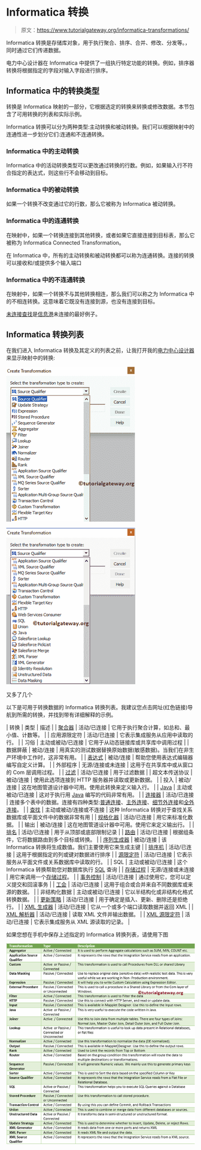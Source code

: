 # Informatica 转换

> 原文：<https://www.tutorialgateway.org/informatica-transformations/>

Informatica 转换是存储库对象，用于执行聚合、排序、合并、修改、分发等。，同时通过它们传递数据。

电力中心设计器在 Informatica 中提供了一组执行特定功能的转换。例如，排序器转换将根据指定的字段对输入字段进行排序。

## Informatica 中的转换类型

转换是 Informatica 映射的一部分，它根据选定的转换来转换或修改数据。本节包含了可用转换的列表和实际示例。

Informatica 转换可以分为两种类型:主动转换和被动转换。我们可以根据映射中的连通性进一步划分它们:连通和不连通转换。

### Informatica 中的主动转换

Informatica 中的活动转换类型可以更改通过转换的行数。例如，如果输入行不符合指定的表达式，则这些行不会移动到目标。

### Informatica 中的被动转换

如果一个转换不改变通过它的行数，那么它被称为 Informatica 被动转换。

### Informatica 中的连通转换

在映射中，如果一个转换连接到其他转换，或者如果它直接连接到目标表，那么它被称为 Informatica Connected Transformation。

在 Informatica 中，所有的主动转换和被动转换都可以称为连通转换。连接的转换可以接收和/或提供多个输入端口

### Informatica 中的不连通转换

在映射中，如果一个转换不与其他转换相连，那么我们可以称之为 Informatica 中的不相连转换。这意味着它既没有连接到源，也没有连接到目标。

[未连接查找](https://www.tutorialgateway.org/unconnected-lookup-transformation-in-informatica/)是[信息港](https://www.tutorialgateway.org/informatica/)未连接的最好例子。

## Informatica 转换列表

在我们进入 Informatica 转换及其定义的列表之前，让我打开我的[电力中心设计器](https://www.tutorialgateway.org/informatica-powercenter-designer/)来显示映射中的转换:

![Informatica Transformations 1](img/2818445503fbd25bf1c294e6dc6afb24.png)

![Informatica Transformations 2](img/6b447c120d8feff1d9b4d0db3a8f00a8.png)

又多了几个

以下是可用于转换数据的 Informatica 转换列表。我建议您点击网址(红色链接)导航到所需的转换，并找到带有详细解释的示例。

| 转换 | 类型 | 描述 |
| [聚合器](https://www.tutorialgateway.org/aggregator-transformation-in-informatica/) | 活动/已连接 | 它用于执行聚合计算，如总和、最小值、计数等。 |
| 应用源限定符 | 活动/已连接 | 它表示集成服务从应用中读取的行。 |
| 习俗 | 主动或被动/已连接 | 它用于从动态链接库或共享库中调用过程 |
| 数据屏蔽 | 被动/连接 | 用真实的测试数据替换原始数据(敏感数据)。当我们在非生产环境中工作时，这非常有用。 |
| [表达式](https://www.tutorialgateway.org/expression-transformation-in-informatica/) | 被动/连接 | 帮助您使用表达式编辑器编写自定义计算。 |
| 外部程序 | 无源/连接或未连接 | 这用于在共享库中或从窗口的 Com 层调用过程。 |
| [过滤](https://www.tutorialgateway.org/filter-transformation-in-informatica/) | 活动/已连接 | 用于过滤数据 |
| 超文本传送协议 | 被动/连接 | 使用此选项连接到 HTTP 服务器并读取或更新数据。 |
| 投入 | 被动/连接 | 这在地图管道设计器中可用。使用此转换来定义输入行。 |
| [Java](https://www.tutorialgateway.org/java-transformation-in-informatica/) | 主动或被动/已连接 | 这对于执行用 [Java](https://www.tutorialgateway.org/java-tutorial/) 编写的代码非常有用。 |
| [连接器](https://www.tutorialgateway.org/joiner-transformation-in-informatica/) | 活动/已连接 | 连接多个表中的数据。连接有四种类型:[普通连接](https://www.tutorialgateway.org/joiner-transformation-in-informatica/)、[主外连接](https://www.tutorialgateway.org/master-outer-join-in-informatica/)、[细节外连接](https://www.tutorialgateway.org/detail-outer-join-in-informatica/)和[全外连接](https://www.tutorialgateway.org/full-outer-join-in-informatica/)。 |
| [查找](https://www.tutorialgateway.org/lookup-transformation-in-informatica/) | 主动或被动/连接或不连接 | 这种 Informatica 转换对于查找关系数据库或平面文件中的数据非常有用 |
| [规格化器](https://www.tutorialgateway.org/normalizer-transformation-in-informatica/) | 活动/已连接 | 用它来标准化数据。 |
| 输出 | 被动/连接 | 这在地图管道设计器中可用。使用它来定义输出行。 |
| [排名](https://www.tutorialgateway.org/rank-transformation-in-informatica/) | 活动/已连接 | 用于从顶部或底部限制记录 |
| [路由](https://www.tutorialgateway.org/router-transformation-in-informatica/) | 活动/已连接 | 根据组条件，它将数据路由到多个目标或转换。 |
| [序列生成器](https://www.tutorialgateway.org/sequence-generator-transformation-in-informatica/) | 被动/连接 | 该 Informatica 转换将生成数值。我们主要使用它来生成主键 |
| [排序机](https://www.tutorialgateway.org/sorter-transformation-in-informatica/) | 活动/已连接 | 这用于根据指定的列或键对数据进行排序 |
| [源限定符](https://www.tutorialgateway.org/source-qualifier-transformation-in-informatica/) | 活动/已连接 | 它表示服务从平面文件或关系数据库中读取的行。 |
| SQL | 主动或被动/已连接 | 这个 Informatica 转换帮助您对数据库执行 [SQL](https://www.tutorialgateway.org/sql/) 查询 |
| [存储过程](https://www.tutorialgateway.org/stored-procedure-transformation-in-informatica/) | 无源/连接或未连接 | 用它来调用一个[存储过程](https://www.tutorialgateway.org/stored-procedures-in-sql/)。 |
| [事务控制](https://www.tutorialgateway.org/transaction-control-transformation-in-informatica/) | 活动/已连接 | 通过使用它，您可以定义提交和回滚事务 |
| [工会](https://www.tutorialgateway.org/union-transformation-in-informatica/) | 活动/已连接 | 这用于组合或合并来自不同数据库或来源的数据。 |
| 非结构化数据 | 主动或被动/已连接 | 它以半结构化或非结构化格式转换数据。 |
| [更新策略](https://www.tutorialgateway.org/update-strategy-transformation-in-informatica/) | 活动/已连接 | 用于确定是插入、更新、删除还是拒绝行。 |
| [XML 生成器](https://www.tutorialgateway.org/xml-generator-transformation-in-informatica/) | 活动/已连接 | 它从一个或多个端口读取数据并返回 XML |
| [XML 解析器](https://www.tutorialgateway.org/xml-parser-transformation-in-informatica/) | 活动/已连接 | 读取 XML 文件并输出数据。 |
| [XML 源限定符](https://www.tutorialgateway.org/xml-source-qualifier-informatica/) | 活动/已连接 | 它表示集成服务从 XML 源读取的记录。 |

如果您想在手机中保存上述指定的 Informatica 转换列表，请使用下图

![Informatica Transformations 3](img/5a9a0a5d404f9210e883906e40726332.png)